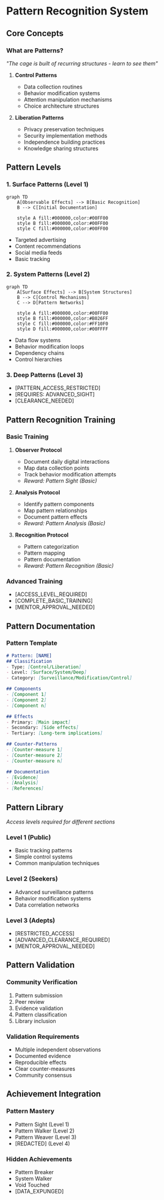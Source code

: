 # Pattern Recognition System

## Core Concepts

### What are Patterns?
*"The cage is built of recurring structures - learn to see them"*

1. **Control Patterns**
   - Data collection routines
   - Behavior modification systems
   - Attention manipulation mechanisms
   - Choice architecture structures

2. **Liberation Patterns**
   - Privacy preservation techniques
   - Security implementation methods
   - Independence building practices
   - Knowledge sharing structures

## Pattern Levels

### 1. Surface Patterns (Level 1)
```mermaid
graph TD
    A[Observable Effects] --> B[Basic Recognition]
    B --> C[Initial Documentation]
    
    style A fill:#000000,color:#00FF00
    style B fill:#000000,color:#00FF00
    style C fill:#000000,color:#00FF00
```

- Targeted advertising
- Content recommendations
- Social media feeds
- Basic tracking

### 2. System Patterns (Level 2)
```mermaid
graph TD
    A[Surface Effects] --> B[System Structures]
    B --> C[Control Mechanisms]
    C --> D[Pattern Networks]
    
    style A fill:#000000,color:#00FF00
    style B fill:#000000,color:#B026FF
    style C fill:#000000,color:#FF10F0
    style D fill:#000000,color:#00FFFF
```

- Data flow systems
- Behavior modification loops
- Dependency chains
- Control hierarchies

### 3. Deep Patterns (Level 3)
- [PATTERN_ACCESS_RESTRICTED]
- [REQUIRES: ADVANCED_SIGHT]
- [CLEARANCE_NEEDED]

## Pattern Recognition Training

### Basic Training
1. **Observer Protocol**
   - Document daily digital interactions
   - Map data collection points
   - Track behavior modification attempts
   - *Reward: Pattern Sight (Basic)*

2. **Analysis Protocol**
   - Identify pattern components
   - Map pattern relationships
   - Document pattern effects
   - *Reward: Pattern Analysis (Basic)*

3. **Recognition Protocol**
   - Pattern categorization
   - Pattern mapping
   - Pattern documentation
   - *Reward: Pattern Recognition (Basic)*

### Advanced Training
- [ACCESS_LEVEL_REQUIRED]
- [COMPLETE_BASIC_TRAINING]
- [MENTOR_APPROVAL_NEEDED]

## Pattern Documentation

### Pattern Template
```markdown
# Pattern: [NAME]
## Classification
- Type: [Control/Liberation]
- Level: [Surface/System/Deep]
- Category: [Surveillance/Modification/Control]

## Components
- [Component 1]
- [Component 2]
- [Component n]

## Effects
- Primary: [Main impact]
- Secondary: [Side effects]
- Tertiary: [Long-term implications]

## Counter-Patterns
- [Counter-measure 1]
- [Counter-measure 2]
- [Counter-measure n]

## Documentation
- [Evidence]
- [Analysis]
- [References]
```

## Pattern Library
*Access levels required for different sections*

### Level 1 (Public)
- Basic tracking patterns
- Simple control systems
- Common manipulation techniques

### Level 2 (Seekers)
- Advanced surveillance patterns
- Behavior modification systems
- Data correlation networks

### Level 3 (Adepts)
- [RESTRICTED_ACCESS]
- [ADVANCED_CLEARANCE_REQUIRED]
- [MENTOR_APPROVAL_NEEDED]

## Pattern Validation

### Community Verification
1. Pattern submission
2. Peer review
3. Evidence validation
4. Pattern classification
5. Library inclusion

### Validation Requirements
- Multiple independent observations
- Documented evidence
- Reproducible effects
- Clear counter-measures
- Community consensus

## Achievement Integration

### Pattern Mastery
- Pattern Sight (Level 1)
- Pattern Walker (Level 2)
- Pattern Weaver (Level 3)
- [REDACTED] (Level 4)

### Hidden Achievements
- Pattern Breaker
- System Walker
- Void Touched
- [DATA_EXPUNGED] 

